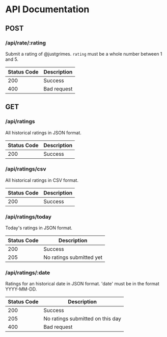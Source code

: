 # API Documentation

## POST

### /api/rate/:rating

Submit a rating of @justgrimes. `rating` must be a whole number between 1 and 5.

Status Code | Description
----------- | -----------
200         | Success
400         | Bad request

## GET

### /api/ratings

All historical ratings in JSON format.

Status Code | Description
----------- | -----------
200         | Success

### /api/ratings/csv

All historical ratings in CSV format.

Status Code | Description
----------- | -----------
200         | Success

### /api/ratings/today

Today's ratings in JSON format.

Status Code | Description
----------- | -----------
200         | Success
205         | No ratings submitted yet

### /api/ratings/:date

Ratings for an historical date in JSON format. 'date' must be in the format YYYY-MM-DD.

Status Code | Description
----------- | -----------
200         | Success
205         | No ratings submitted on this day
400         | Bad request
